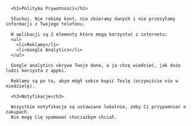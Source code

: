       <h1>Polityka Prywatności</h1>

      Słuchaj. Nie robimy kont, nie zbieramy danych i nie przesyłamy informacji z Twojego telefonu.

      W aplikacji są 2 elementy które mogą korzystać z internetu:
      <ul>
        <li>Reklamy</li>
        <li>Google Analytics</li>
      </ul>

      Google analytics ukrywa Twoje dane, a ja chcę wiedzieć, jak dużo ludzi korzysta z appki.

      Reklamy są po to, abym mógł sobie kupić Teslę (oczywiście nie w niedzielę).

      <h3>Notyfikacje</h3>

      Wszystkie notyfikacje są ustawiane lokalnie, żeby Ci przypomnieć o zakupach.
      Nie mogę Cię spamować chociażbym chciał.